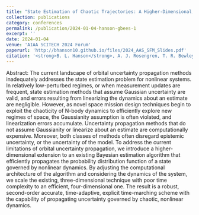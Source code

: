 ```yaml
---
title: "State Estimation of Chaotic Trajectories: A Higher-Dimensional, Grid-Based, Bayesian Approach to Uncertainty Propagation"
collection: publications
category: conferences
permalink: /publication/2024-01-04-hanson-gbees-1
excerpt: ''
date: 2024-01-04
venue: 'AIAA SCITECH 2024 Forum'
paperurl: 'http://bhanson10.github.io/files/2024_AAS_SFM_Slides.pdf'
citation: '<strong>B. L. Hanson</strong>, A. J. Rosengren, T. R. Bewley, &quot;State Estimation of Chaotic Trajectories: A Higher-Dimensional, Grid-Based, Bayesian Approach to Uncertainty Propagation,&quot; <i>AIAA SCITECH 2024 Forum</i>, AIAA, 2024.'
---
```


Abstract: The current landscape of orbital uncertainty propagation methods inadequately addresses the state estimation problem for nonlinear systems. In relatively low-perturbed regimes, or when measurement updates are frequent, state estimation methods that assume Gaussian uncertainty are valid, and errors resulting from linearizing the dynamics about an estimate are negligible. However, as novel space mission design techniques begin to exploit the chaoticity of N-body dynamics to efficiently explore new regimes of space, the Gaussianity assumption is often violated, and linearization errors accumulate. Uncertainty propagation methods that do not assume Gaussianity or linearize about an estimate are computationally expensive. Moreover, both classes of methods often disregard epistemic uncertainty, or the uncertainty of the model. To address the current limitations of orbital uncertainty propagation, we introduce a higher-dimensional extension to an existing Bayesian estimation algorithm that efficiently propagates the probability distribution function of a state governed by nonlinear dynamics. By adjusting the computational architecture of the algorithm and considering the dynamics of the system, we scale the existing, three-dimensional technique with poor time complexity to an efficient, four-dimensional one. The result is a robust, second-order accurate, time-adaptive, explicit time-marching scheme with the capability of propagating uncertainty governed by chaotic, nonlinear dynamics.
